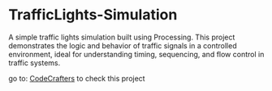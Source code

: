 # TrafficLights-Simulation
A simple traffic lights simulation built using Processing. This project demonstrates the logic and behavior of traffic signals in a controlled environment, ideal for understanding timing, sequencing, and flow control in traffic systems.

go to: [CodeCrafters](https://marciofelicioo.github.io/CodeCrafters/) to check this project
